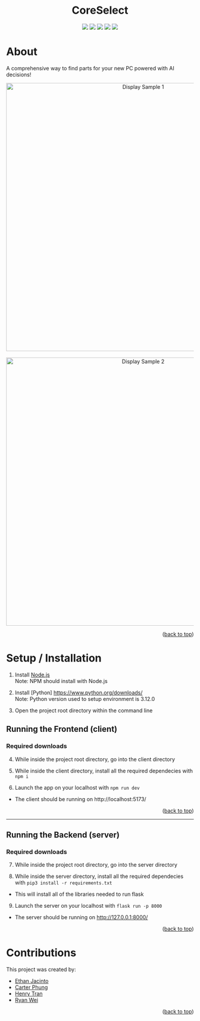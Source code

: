 <a name="readme-top"></a>

<div align="center">
  <h1 align="center">CoreSelect</h1>
  <a href="https://react.dev/"><img src="https://img.shields.io/badge/react-%2320232a.svg?style=for-the-badge&logo=react&logoColor=%2361DAFB"/></a>
  <a href="https://www.typescriptlang.org/"><img src="https://img.shields.io/badge/typescript-%23007ACC.svg?style=for-the-badge&logo=typescript&logoColor=white"/></a>
  <a href="https://nodejs.org/en"><img src="https://img.shields.io/badge/node.js-6DA55F?style=for-the-badge&logo=node.js&logoColor=white"></a>
  <a href="https://www.npmjs.com/"><img src="https://img.shields.io/badge/NPM-%23CB3837.svg?style=for-the-badge&logo=npm&logoColor=white"></a>
  <a href="https://vitejs.dev/"><img src="https://img.shields.io/badge/vite-%23646CFF.svg?style=for-the-badge&logo=vite&logoColor=white"></a>
</div>

# About

A comprehensive way to find parts for your new PC powered with AI decisions!

<div align="center">
  <img src="https://imgur.com/Y37gJlH.png" align="center" alt="Display Sample 1" width="720"/><br><br>
  <img src="https://imgur.com/GKV3hJ0.png" align="center" alt="Display Sample 2" width="720"/><br>
</div>

<p align="right">(<a href="#readme-top">back to top</a>)</p>

# Setup / Installation

1. Install [Node.js](https://nodejs.org/en/download) <br>
Note: NPM should install with Node.js

2. Install [Python] https://www.python.org/downloads/ <br>
Note: Python version used to setup environment is 3.12.0
3. Open the project root directory within the command line

## Running the Frontend (client)
### Required downloads

4. While inside the project root directory, go into the client directory 

5. While inside the client directory, install all the required dependecies with `npm i`

6. Launch the app on your localhost with `npm run dev`
- The client should be running on http://localhost:5173/ <br/>

<p align="right">(<a href="#readme-top">back to top</a>)</p>

<hr/>

## Running the Backend (server)
### Required downloads

7. While inside the project root directory, go into the server directory

8. While inside the server directory, install all the required dependecies with `pip3 install -r requirements.txt`
- This will install all of the libraries needed to run flask

9. Launch the server on your localhost with `flask run -p 8000`
- The server should be running on http://127.0.0.1:8000/ <br/>

<p align="right">(<a href="#readme-top">back to top</a>)</p>

# Contributions

This project was created by:
- [Ethan Jacinto](https://github.com/ekjacinto)
- [Carter Phung](https://github.com/PenguGH)
- [Henry Tran](https://github.com/Hraye)
- [Ryan Wei](https://github.com/HoverfishOTS)

<p align="right">(<a href="#readme-top">back to top</a>)</p>

